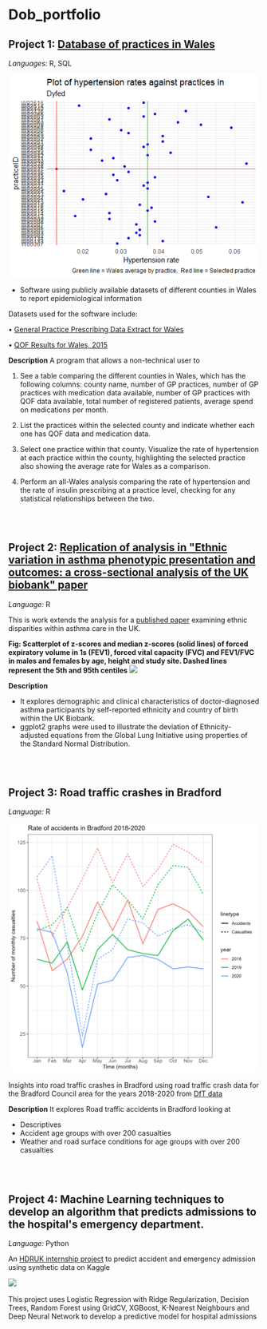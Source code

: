 # Dob_portfolio

## Project 1: [Database of practices in Wales](https://github.com/DobgimaM/Wales-database)
*Languages:* R, SQL

![](https://github.com/DobgimaM/Wales-database/blob/main/Hypertension%20rate%20in%20a%20selected%20practice%20in%20Dyfed.png)
- Software using publicly available datasets of different counties in Wales to report epidemiological information 

Datasets used for the software include:

• [General Practice Prescribing Data Extract for Wales](http://www.primarycareservices.wales.nhs.uk/general-practice-prescribing-dataextrac)
 
• [QOF Results for Wales, 2015](https://www.gpcontract.co.uk/browse/WAL/15)

**Description**
A program that allows a non-technical user to

1. See a table comparing the different counties in Wales, which has the following
columns: county name, number of GP practices, number of GP practices with medication data
available, number of GP practices with QOF data available, total number of registered patients,
average spend on medications per month.

2. List the practices within the selected county and indicate whether each
one has QOF data and medication data.

3. Select one practice within that county. Visualize the rate of hypertension at
each practice within the county, highlighting the selected practice also showing the average rate
for Wales as a comparison.

4. Perform an all-Wales analysis comparing the rate of hypertension and the rate of insulin
prescribing at a practice level, checking for any statistical relationships between the two.
<br>
<br>

## Project 2: [Replication of analysis in "Ethnic variation in asthma phenotypic presentation and outcomes: a cross-sectional analysis of the UK biobank" paper](https://github.com/DobgimaM/Data-analysis-for-respiratory-health-data)

*Language:* R

This is work extends the analysis for a [published paper](https://thorax.bmj.com/content/early/2023/12/07/thorax-2023-221101) examining ethnic disparities within asthma care in the UK.

**Fig: Scatterplot of z-scores and median z-scores (solid lines) of forced expiratory volume in 1s (FEV1), forced vital capacity (FVC) and FEV1/FVC in males and females by age, height and study site. Dashed lines represent the 5th and 95th centiles**
<img src="https://github.com/DobgimaM/Dob_portfolio/blob/main/Scatter%20plots.png" width="500" />

<!--[](https://github.com/DobgimaM/Dob_portfolio/blob/main/Scatter%20plots.png)-->


**Description**
- It explores demographic and clinical characteristics of doctor-diagnosed asthma participants by self-reported ethnicity and country of birth within the UK Biobank.
- ggplot2 graphs were used to illustrate the deviation of Ethnicity-adjusted equations from the Global Lung Initiative using properties of the Standard Normal Distribution.
<br>
<br>

## Project 3: Road traffic crashes in Bradford

*Language:* R

<img src="https://github.com/DobgimaM/Road-accidents-in-Bradford/blob/main/Casualty%20and%20accident%20rates.png" width="500" />

Insights into road traffic crashes in Bradford using road traffic crash data for the Bradford Council area for the years 2018-2020 from [DfT data](https://www.gov.uk/government/publications/road-accidents-and-safety-statistics-notes-and-definitions/reported-road-casualties-in-great-britain-notes-definitions-symbols-and-conventions)

**Description**
It explores Road traffic accidents in Bradford looking at
- Descriptives
- Accident age groups with over 200 casualties
- Weather and road surface conditions for age groups with over 200 casualties
<br>
<br>

## Project 4: Machine Learning techniques to develop an algorithm that predicts admissions to the hospital's emergency department.
*Language:* Python


An [HDRUK internship project](https://www.kaggle.com/code/blakptico/group-8-ed-dataset) to predict accident and emergency admission using synthetic data on Kaggle

<img src="https://github.com/DobgimaM/Dob_portfolio/blob/main/Feature%20selection.png" width="500" />

This project uses Logistic Regression with Ridge Regularization, Decision Trees, Random Forest using GridCV, XGBoost, K-Nearest Neighbours and Deep Neural Network to develop a predictive model for hospital admissions
